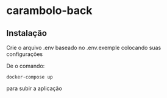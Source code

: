 # carambolo-back

## Instalação

Crie o arquivo .env baseado no .env.exemple colocando suas configurações

De o comando: 
```
docker-compose up
```

para subir a aplicação
